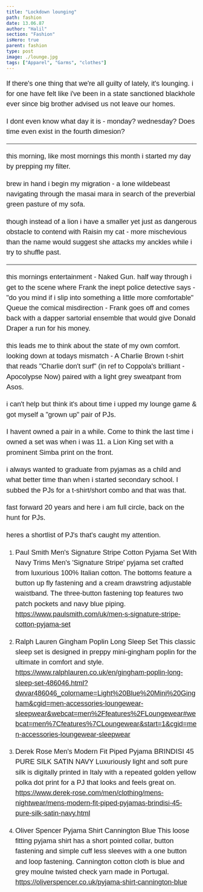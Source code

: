 ```yaml
---
title: "Lockdown lounging"
path: fashion
date: 13.06.87
author: "Halil"
section: "Fashion"
isHero: true
parent: fashion
type: post
image: ./lounge.jpg
tags: ["Apparel", "Garms", "clothes"]
---
```

<style>

@import url('https://fonts.googleapis.com/css2?family=Marck+Script&display=swap');
@import url('https://fonts.googleapis.com/css2?family=Lato:ital,wght@0,400;0,700;1,400;1,700&display=swap');
@import url('https://fonts.googleapis.com/css2?family=Changa&display=swap');

p {
    font-size: 0.9rem;
    line-height: 1.85rem;
    font-family: 'Lato', sans-serif;
}

ul > li {
    font-size: 0.9rem;
    line-height: 1.45rem;
    letter-spacing: 0.025rem;
    font-family: 'Lato', sans-serif;
}

h4 {
    font-family: Arial, Helvetica, sans-serif;
    font-size: 1.4rem;
    letter-spacing: 0.005rem;
    color: #000000
    padding: 0;
    margin: 10px 0 30px 0;
}

@media (min-width: 768px) {

    p {
        font-size: 1.15rem;
        line-height: 1.7rem;
        font-family: 'Nunito', sans-serif;sans-serif;
    }

    ul > li {
        font-size: 1.05rem;
        line-height: 1.55rem;
        font-family: 'Nunito', sans-serif;sans-serif;
    }

    h4 {
        font-size: 1.8rem;
    }
}

@media (min-width: 1024px) {

    p {
        font-size: 1.15rem;
        line-height: 1.7rem;
        font-family: 'Nunito', sans-serif;sans-serif;
    }

    ul > li {
        font-size: 1.05rem;
        line-height: 1.55rem;
        font-family: 'Nunito', sans-serif;sans-serif;
    }

    h4 {
        font-size: 2rem;
    }
}

</style>

If there's one thing that we're all guilty of lately, it's lounging.
i for one have felt like i've been in a state sanctioned blackhole ever since big brother
advised us not leave our homes.

I dont even know what day it is - monday? wednesday? Does time even exist in the fourth dimesion?

---

this morning,
like most mornings this month i started my day by prepping my filter.

brew in hand i begin my migration - 
a lone wildebeast navigating through the masai mara
in search of the preverbial green pasture of my sofa.

though instead of a lion i have a smaller yet just as dangerous obstacle to contend with
Raisin my cat - more mischevious than the name would suggest 
she attacks my anckles while i try to shuffle past.

---

this mornings entertainment - Naked Gun.
half way through i get to the scene where Frank the inept 
police detective says - "do you mind if i slip into something a little more comfortable" 
Queue the comical misdirection - Frank goes off and comes back with a dapper sartorial ensemble that 
would give Donald Draper a run for his money. 

this leads me to think about the state of my own comfort. looking down at todays mismatch - 
A Charlie Brown t-shirt that reads "Charlie don't surf" (in ref to Coppola's brilliant - Apocolypse Now) 
paired with a light grey sweatpant from Asos.

i can't help but think it's about time i upped my lounge game & got myself a "grown up" pair of PJs.

I havent owned a pair in a while. Come to think the last time i owned a set was when i was 11.
a Lion King set with a prominent Simba print on the front.

i always wanted to graduate from pyjamas as a child
and what better time than when i started secondary school. I subbed the PJs for a t-shirt/short combo and
that was that.

fast forward 20 years and here i am full circle, back on the hunt for PJs. 

heres a shortlist of PJ's that's caught my attention.

1. Paul Smith
Men's Signature Stripe Cotton Pyjama Set With Navy Trims
Men's 'Signature Stripe' pyjama set crafted from luxurious 100% Italian cotton. The bottoms feature a button up fly fastening and a cream drawstring adjustable waistband. The three-button fastening top features two patch pockets and navy blue piping.
https://www.paulsmith.com/uk/men-s-signature-stripe-cotton-pyjama-set

2. Ralph Lauren
Gingham Poplin Long Sleep Set
This classic sleep set is designed in preppy mini-gingham poplin for the ultimate in comfort and style.
https://www.ralphlauren.co.uk/en/gingham-poplin-long-sleep-set-486046.html?dwvar486046_colorname=Light%20Blue%20Mini%20Gingham&cgid=men-accessories-loungewear-sleepwear&webcat=men%2Ffeatures%2FLoungewear#webcat=men%7Cfeatures%7CLoungewear&start=1&cgid=men-accessories-loungewear-sleepwear

3. Derek Rose
Men's Modern Fit Piped Pyjama
BRINDISI 45 PURE SILK SATIN NAVY
Luxuriously light and soft pure silk is digitally printed in Italy with a repeated golden yellow polka dot 
print for a PJ that looks and feels great on.
https://www.derek-rose.com/men/clothing/mens-nightwear/mens-modern-fit-piped-pyjamas-brindisi-45-pure-silk-satin-navy.html

4. Oliver Spencer
Pyjama Shirt Cannington Blue
This loose fitting pyjama shirt has a short pointed collar, button fastening and simple cuff 
less sleeves with a one button and loop fastening.
Cannington cotton cloth is blue and grey moulne twisted check yarn made in Portugal.
https://oliverspencer.co.uk/pyjama-shirt-cannington-blue 